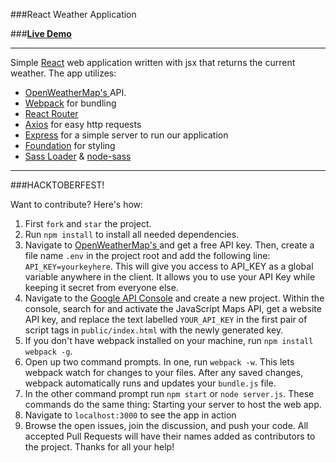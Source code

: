 ###React Weather Application

###**[Live Demo](http://still-springs-11020.herokuapp.com/)**

-------------

Simple [React](https://facebook.github.io/react/) web application written with jsx that returns the current weather. The app utilizes:
* [OpenWeatherMap's ](http://openweathermap.org/) API.
* [Webpack](https://webpack.github.io/) for bundling
* [React Router](https://github.com/reactjs/react-router)
* [Axios](https://github.com/mzabriskie/axios) for easy http requests
* [Express](https://expressjs.com/) for a simple server to run our application
* [Foundation](http://foundation.zurb.com/) for styling
* [Sass Loader](https://github.com/jtangelder/sass-loader) & [node-sass](https://github.com/sass/node-sass)

-------------

###HACKTOBERFEST!

Want to contribute? Here's how:

1. First ```fork``` and ```star``` the project.
2. Run ```npm install``` to install all needed dependencies.
3. Navigate to [OpenWeatherMap's ](http://openweathermap.org/) and get a free API key. Then, create a file name ```.env``` in the project root and add the following line: ```API_KEY=yourkeyhere```. This will give you access to API_KEY as a global variable anywhere in the client. It allows you to use your API Key while keeping it secret from everyone else.
4. Navigate to the [Google API Console](https://console.developers.google.com/) and create a new project. Within the console, search for and activate the JavaScript Maps API, get a website API key, and replace the text labelled ```YOUR_API_KEY``` in the first pair of script tags in ```public/index.html``` with the newly generated key.
5. If you don't have webpack installed on your machine, run ```npm install webpack -g```.
6. Open up two command prompts. In one, run ```webpack -w```. This lets webpack watch for changes to your files. After any saved changes, webpack automatically runs and updates your ```bundle.js``` file.
7. In the other command prompt run ```npm start``` or ```node server.js```. These commands do the same thing: Starting your server to host the web app.
8. Navigate to ```localhost:3000``` to see the app in action
9. Browse the open issues, join the discussion, and push your code. All accepted Pull Requests will have their names added as contributors to the project. Thanks for all your help!
